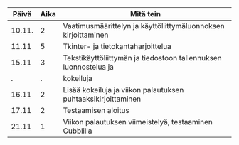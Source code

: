 | **Päivä** | **Aika** | **Mitä tein** |
| --------- | -------- | ------------- |
| 10.11. | 2 | Vaatimusmäärittelyn ja käyttöliittymäluonnoksen kirjoittaminen |
| 11.11 | 5 | Tkinter- ja tietokantaharjoittelua
| 15.11 | 3 | Tekstikäyttöliittymän ja tiedostoon tallennuksen  luonnostelua ja 
|.      |.  | kokeiluja
| 16.11 | 2 | Lisää kokeiluja ja viikon palautuksen puhtaaksikirjoittaminen
| 17.11 | 2 | Testaamisen aloitus
| 21.11 | 1 | Viikon palautuksen viimeistelyä, testaaminen Cubblilla
